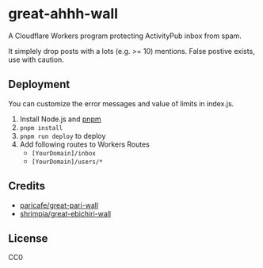 # great-ahhh-wall

A Cloudflare Workers program protecting ActivityPub inbox from spam.

It simplely drop posts with a lots (e.g. >= 10) mentions.
False postive exists, use with caution.

## Deployment

You can customize the error messages and value of limits in index.js.

1. Install Node.js and [pnpm](https://pnpm.io/)
2. `pnpm install`
3. `pnpm run deploy` to deploy
4. Add following routes to Workers Routes
   - `[YourDomain]/inbox`
   - `[YourDomain]/users/*`

## Credits

- [paricafe/great-pari-wall](https://github.com/paricafe/great-pari-wall)
- [shrimpia/great-ebichiri-wall](https://github.com/shrimpia/great-ebichiri-wall)

## License

CC0
